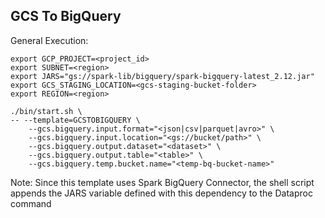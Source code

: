 ## GCS To BigQuery

General Execution:

```
export GCP_PROJECT=<project_id> 
export SUBNET=<region> 
export JARS="gs://spark-lib/bigquery/spark-bigquery-latest_2.12.jar" 
export GCS_STAGING_LOCATION=<gcs-staging-bucket-folder> 
export REGION=<region>

./bin/start.sh \
-- --template=GCSTOBIGQUERY \
    --gcs.bigquery.input.format="<json|csv|parquet|avro>" \
    --gcs.bigquery.input.location="<gs://bucket/path>" \
    --gcs.bigquery.output.dataset="<dataset>" \
    --gcs.bigquery.output.table="<table>" \
    --gcs.bigquery.temp.bucket.name="<temp-bq-bucket-name>"
```

Note: Since this template uses Spark BigQuery Connector, the shell script appends the JARS variable defined with this dependency to the Dataproc command